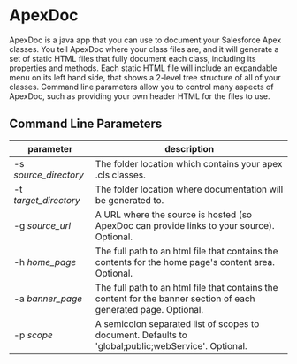 ApexDoc
=======

ApexDoc is a java app that you can use to document your Salesforce Apex classes.  You tell ApexDoc where your class files are, and it will generate a set of static HTML files that fully document each class, including its properties and methods.  Each static HTML file will include an expandable menu on its left hand side, that shows a 2-level tree structure of all of your classes.  Command line parameters allow you to control many aspects of ApexDoc, such as providing your own header HTML for the files to use.

## Command Line Parameters
| parameter | description |
|-------------------------- | ---------------------|
| -s *source_directory* | The folder location which contains your apex .cls classes.|
| -t *target_directory* | The folder location where documentation will be generated to.|
| -g *source_url* | A URL where the source is hosted (so ApexDoc can provide links to your source). Optional.|
| -h *home_page* | The full path to an html file that contains the contents for the home page's content area. Optional.|
| -a *banner_page* | The full path to an html file that contains the content for the banner section of each generated page. Optional.|
| -p *scope* | A semicolon separated list of scopes to document.  Defaults to 'global;public;webService'. Optional.|
